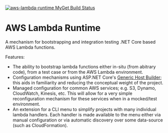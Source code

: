[![aws-lambda-runtime MyGet Build Status](https://www.myget.org/BuildSource/Badge/aws-lambda-runtime?identifier=0c851967-560e-49a9-9705-ba70883a76d9)](https://www.myget.org/)
# AWS Lambda Runtime

A mechanism for bootstrapping and integration testing .NET Core based AWS Lambda functions.

Features:

* The ability to bootstrap lambda functions either in-situ (from abitrary code), from a test case or from the AWS Lambda environment.
* Configuration mechanisms using ASP.NET Core's [Generic Host Builder](https://docs.microsoft.com/en-us/aspnet/core/fundamentals/host/generic-host?view=aspnetcore-2.1); 
  this aids in familiarity and reducing the conceptual weight of the project.
* Managed configuration for common AWS services; e.g. S3, Dynamo, CloudWatch, Kinesis, etc. This will allow for a very 
  simple reconfiguration mechanism for these services when in a mocked/test environment.
* An extension for a CLI menu to simplify projects with many individual lambda handlers. Each handler is made available 
  to the menu either via manual configuration or via automatic discovery over some data-source (such as CloudFormation).